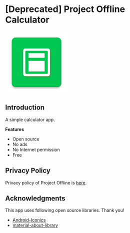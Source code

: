 # [Deprecated] Project Offline Calculator
<img src="https://raw.githubusercontent.com/ioliteis/projectoffline_calculator/master/app/src/main/ic_launcher-web.png" width="200px"></img>
## Introduction
A simple calculator app.

**Features**
- Open source
- No ads
- No Internet permission
- Free

## Privacy Policy
Privacy policy of Project Offline is [here](https://ioliteis.github.io/projectoffline/2019/08/26/Privacy-Policy/).
## Acknowledgments
This app uses following open source libraries. Thank you!
- [Android-Iconics](https://github.com/mikepenz/Android-Iconics)
- [material-about-library](https://github.com/daniel-stoneuk/material-about-library)
